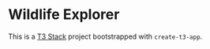 # Wildlife Explorer

This is a [T3 Stack](https://create.t3.gg/) project bootstrapped with `create-t3-app`.
